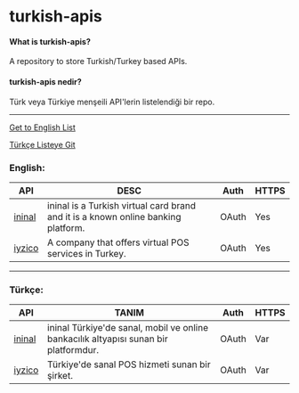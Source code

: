 # turkish-apis

#### What is turkish-apis?
A repository to store Turkish/Turkey based APIs.



#### turkish-apis nedir?
Türk veya Türkiye menşeili API'lerin listelendiği bir repo.

-----

[Get to English List](#english)

[Türkçe Listeye Git](#türkçe)

### English:

| API  | DESC | Auth | HTTPS |
| ------------- | ------------- | ------------- | ------------- |
| [ininal](https://developer.ininal.com/) | ininal is a Turkish virtual card brand and it is a known online banking platform.  | OAuth | Yes |
| [iyzico](https://dev.iyzipay.com/en/) | A company that offers virtual POS services in Turkey.  | OAuth | Yes |

-----

### Türkçe:

| API  | TANIM | Auth | HTTPS |
| ------------- | ------------- | ------------- | ------------- |
| [ininal](https://developer.ininal.com/) | ininal Türkiye'de sanal, mobil ve online bankacılık altyapısı sunan bir platformdur.  | OAuth | Var |
| [iyzico](https://dev.iyzipay.com/tr/) | Türkiye'de sanal POS hizmeti sunan bir şirket.  | OAuth | Var |
